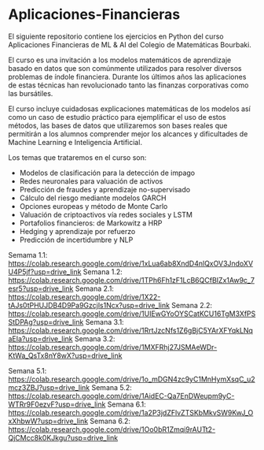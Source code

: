 # Aplicaciones-Financieras

El siguiente repositorio contiene los ejercicios en Python del curso Aplicaciones Financieras de ML & AI del Colegio de Matemáticas Bourbaki. 

El curso es una invitación a los modelos matemáticos de aprendizaje basado en datos que son comúnmente utilizados para resolver diversos problemas de índole financiera. Durante los últimos años las aplicaciones de estas técnicas han revolucionado tanto las finanzas corporativas como las bursátiles.


El curso incluye cuidadosas explicaciones matemáticas de los modelos así como un caso de estudio práctico para ejemplificar el uso de estos métodos, las bases de datos que utilizaremos son bases reales que permitirán a los alumnos comprender mejor los alcances y dificultades de Machine Learning e Inteligencia Artificial.

Los temas que trataremos en el curso son: 
- Modelos de clasificación para la detección de impago
- Redes neuronales para valuación de activos
- Predicción de fraudes y aprendizaje no-supervisado
- Cálculo del riesgo mediante modelos GARCH
- Opciones europeas y método de Monte Carlo
- Valuación de criptoactivos vía redes sociales y LSTM
- Portafolios financieros: de Markowitz a HRP
- Hedging y aprendizaje por refuerzo
- Predicción de incertidumbre y NLP

Semama 1.1: https://colab.research.google.com/drive/1xLua6ab8XndD4nlQxOV3JndoXVU4P5jf?usp=drive_link
Semana 1.2: https://colab.research.google.com/drive/1TPh6Fh1zF1LcB6QCfBIZx1Aw9c_7esr5?usp=drive_link
Semana 2.1: https://colab.research.google.com/drive/1X22-tAJs0tPHUJDB4D9Pa9Gzcjls1Ncx?usp=drive_link
Semana 2.2: https://colab.research.google.com/drive/1UIEwGYoOYSCatKCU16TgM3XfPSStDPAg?usp=drive_link
Semana 3.1: https://colab.research.google.com/drive/1RrtJzcNfs1Z6gBjC5YArXFYqkLNqaEIa?usp=drive_link
Semana 3.2: https://colab.research.google.com/drive/1MXFRhj27JSMAeWDr-KtWa_QsTx8nY8wX?usp=drive_link

Semana 5.1: https://colab.research.google.com/drive/1o_mDGN4zc9yC1MnHymXsqC_u2mcz3ZBJ?usp=drive_link
Semana 5.2: https://colab.research.google.com/drive/1AidEC-Qa7EnDWeupm9yC-WTRr9F0ezvF?usp=drive_link
Semana 6.1: https://colab.research.google.com/drive/1a2P3jdZFlvZTSKbMkvSW9KwJ_OxXhbwW?usp=drive_link
Semana 6.2: https://colab.research.google.com/drive/1Oo0bR1Zmqi9rAUTt2-QjCMcc8k0KJkgu?usp=drive_link
